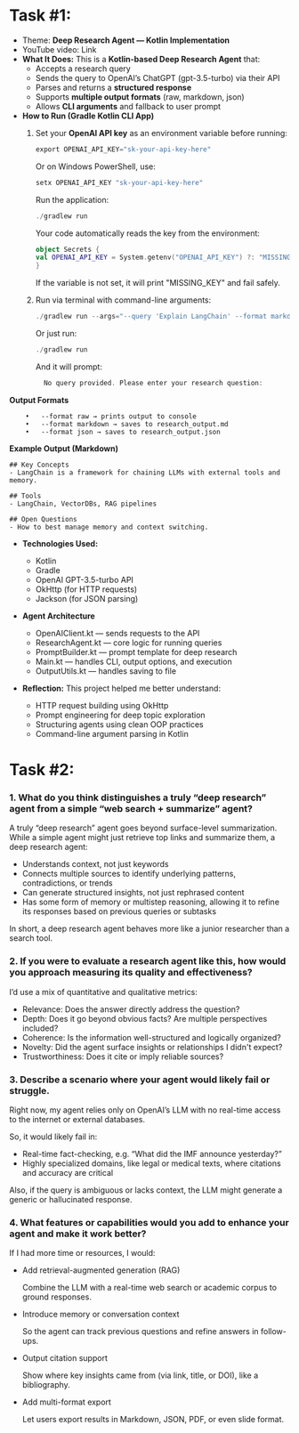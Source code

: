 # Task #1:

- Theme: **Deep Research Agent — Kotlin Implementation**
- YouTube video: Link
- **What It Does:** This is a **Kotlin-based Deep Research Agent** that:
    - Accepts a research query
    - Sends the query to OpenAI’s ChatGPT (gpt-3.5-turbo) via their API
    - Parses and returns a **structured response**
    - Supports **multiple output formats** (raw, markdown, json)
    - Allows **CLI arguments** and fallback to user prompt
- **How to Run (Gradle Kotlin CLI App)**
    1. Set your **OpenAI API key** as an environment variable before running:


        ```kotlin
        export OPENAI_API_KEY="sk-your-api-key-here"
        ```
        
        Or on Windows PowerShell, use:
        
        ```kotlin
        setx OPENAI_API_KEY "sk-your-api-key-here"
        ```
        
        Run the application:
        
        ```kotlin
        ./gradlew run
        ```
        
        Your code automatically reads the key from the environment:
        
        ```kotlin
        object Secrets {
        val OPENAI_API_KEY = System.getenv("OPENAI_API_KEY") ?: "MISSING_KEY"
        }
        ```
        
        If the variable is not set, it will print "MISSING_KEY" and fail safely.
        
    2. Run via terminal with command-line arguments:
        
        ```kotlin
        ./gradlew run --args="--query 'Explain LangChain' --format markdown"
        ```
        
        Or just run:
        
        ```kotlin
        ./gradlew run
        ```
        
        And it will prompt:
        
        ```kotlin
          No query provided. Please enter your research question:
        ```


**Output Formats**

```
	•	--format raw → prints output to console
	•	--format markdown → saves to research_output.md
	•	--format json → saves to research_output.json
```

**Example Output (Markdown)**

```
## Key Concepts
- LangChain is a framework for chaining LLMs with external tools and memory.

## Tools
- LangChain, VectorDBs, RAG pipelines

## Open Questions
- How to best manage memory and context switching.
```

- **Technologies Used:**
    - Kotlin
    - Gradle
    - OpenAI GPT-3.5-turbo API
    - OkHttp (for HTTP requests)
    - Jackson (for JSON parsing)

- **Agent Architecture**
    - OpenAIClient.kt — sends requests to the API
    - ResearchAgent.kt — core logic for running queries
    - PromptBuilder.kt — prompt template for deep research
    - Main.kt — handles CLI, output options, and execution
    - OutputUtils.kt — handles saving to file

- **Reflection:** This project helped me better understand:
    - HTTP request building using OkHttp
    - Prompt engineering for deep topic exploration
    - Structuring agents using clean OOP practices
    - Command-line argument parsing in Kotlin

# Task #2:

### **1. What do you think distinguishes a truly “deep research” agent from a simple “web search + summarize” agent?**

A truly “deep research” agent goes beyond surface-level summarization. While a simple agent might just retrieve top links and summarize them, a deep research agent:

- Understands context, not just keywords
- Connects multiple sources to identify underlying patterns, contradictions, or trends
- Can generate structured insights, not just rephrased content
- Has some form of memory or multistep reasoning, allowing it to refine its responses based on previous queries or subtasks

In short, a deep research agent behaves more like a junior researcher than a search tool.

### **2. If you were to evaluate a research agent like this, how would you approach measuring its quality and effectiveness?**

I’d use a mix of quantitative and qualitative metrics:

- Relevance: Does the answer directly address the question?
- Depth: Does it go beyond obvious facts? Are multiple perspectives included?
- Coherence: Is the information well-structured and logically organized?
- Novelty: Did the agent surface insights or relationships I didn't expect?
- Trustworthiness: Does it cite or imply reliable sources?

### **3. Describe a scenario where your agent would likely fail or struggle.**

Right now, my agent relies only on OpenAI’s LLM with no real-time access to the internet or external databases.

So, it would likely fail in:

- Real-time fact-checking, e.g. “What did the IMF announce yesterday?”
- Highly specialized domains, like legal or medical texts, where citations and accuracy are critical

Also, if the query is ambiguous or lacks context, the LLM might generate a generic or hallucinated response.

### **4. What features or capabilities would you add to enhance your agent and make it work better?**

If I had more time or resources, I would:

- Add retrieval-augmented generation (RAG)

  Combine the LLM with a real-time web search or academic corpus to ground responses.

- Introduce memory or conversation context

  So the agent can track previous questions and refine answers in follow-ups.

- Output citation support

  Show where key insights came from (via link, title, or DOI), like a bibliography.

- Add multi-format export

  Let users export results in Markdown, JSON, PDF, or even slide format.
